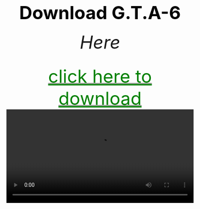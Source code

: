 <html>
<head>
	<title>f.s.</title>
</head>



<body  background="Screenshot 2024-05-07 192830.png">
        <center><h1><font size="120"><font color="black">Download G.T.A-6</font></font></h1></center>
        <center><h6><font size="10"><font color="#ff90f9"></font>Here</font></h6></center>
<center><a href="https://bulbuwad.github.io/download-g.t.a.-vi/"><font size="15"><font color="green"><u>click here to download</u></font></font></a></center>
 <center><video controls src="videoplayback (1).mp4" width="500"><center>
</body>
</html>
